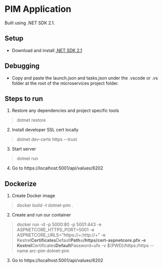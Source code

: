 # PIM Application

Built using .NET SDK 2.1.

## Setup

- Download and install [.NET SDK 2.1](https://dotnet.microsoft.com/download/dotnet-core/2.1)

## Debugging

- Copy and paste the launch.json and tasks.json under the .vscode or .vs folder at the root of the microservices project folder.

## Steps to run

1. Restore any dependencies and project specific tools

> dotnet restore

2. Install developer SSL cert locally

> dotnet dev-certs https --trust

3. Start server

> dotnet run

4. Go to https://localhost:5001/api/values/6202

## Dockerize

1. Create Docker image

> docker build -t dotnet-pim .

2. Create and run our container

> docker run -d -p 5000:80 -p 5001:443 -e ASPNETCORE_HTTPS_PORT=5001 -e ASPNETCORE_URLS="https://+;http://+" -e Kestrel**Certificates**Default**Path=/https/cert-aspnetcore.pfx -e Kestrel**Certificates**Default**Password=ufo -v \${PWD}/https:/https --name arc-pim dotnet-pim

3. Go to https://localhost:5001/api/values/6202
